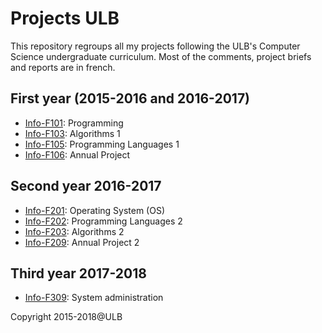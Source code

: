 # Projects ULB
This repository regroups all my projects following the ULB's Computer Science undergraduate curriculum.
Most of the comments, project briefs and reports are in french.

## First year (2015-2016 and 2016-2017)
  * [Info-F101](./info-f101): Programming 
  * [Info-F103](./info-f103): Algorithms 1 
  * [Info-F105](./info-f105): Programming Languages 1 
  * [Info-F106](./info-f106): Annual Project 

## Second year 2016-2017
  * [Info-F201](./BA2/info-f201): Operating System (OS)
  * [Info-F202](./BA2/info-f202): Programming Languages 2
  * [Info-F203](./BA2/info-f203): Algorithms 2
  * [Info-F209](./BA2/info-f209): Annual Project 2
  
## Third year 2017-2018
  * [Info-F309](./info-f309): System administration 
    

Copyright 2015-2018@ULB
